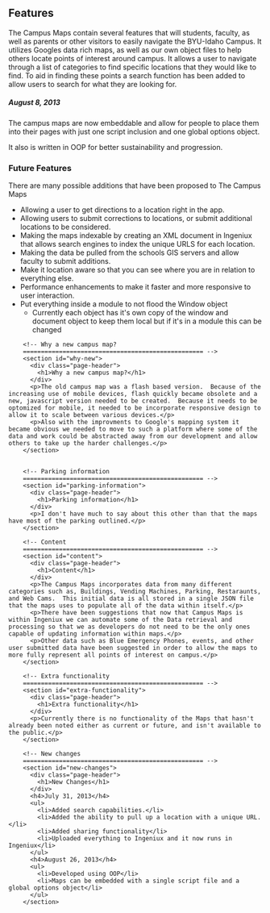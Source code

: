 <section id="features">
          <div class="page-header">
            <h1>Features</h1>
          </div>
          <p>The Campus Maps contain several features that will students, faculty, as well as parents or other visitors to easily navigate the BYU-Idaho Campus.  It utilizes Googles data rich maps, as well as our own object files to help others locate points of interest around campus.  It allows a user to navigate through a list of categories to find specific locations that they would like to find.  To aid in finding these points a search function has been added to allow users to search for what they are looking for.</p>
          <h5>August 8, 2013</h5>
          <p>The campus maps are now embeddable and allow for people to place them into their pages with just one script inclusion and one global options object.</p>
          <p>It also is written in OOP for better sustainability and progression.</p>
          <h3>Future Features</h3>
          <p>There are many possible additions that have been proposed to The Campus Maps</p>
          <ul>
            <li>Allowing a user to get directions to a location right in the app.</li>
            <li>Allowing users to submit corrections to locations, or submit additional locations to be considered.</li>
            <li>Making the maps indexable by creating an XML document in Ingeniux that allows search engines to index the unique URLS for each location.</li>
            <li>Making the data be pulled from the schools GIS servers and allow faculty to submit additions.</li>
            <li>Make it location aware so that you can see where you are in relation to everything else.</li>
            <li>Performance enhancements to make it faster and more responsive to user interaction.</li>
            <li>Put everything inside a module to not flood the Window object
                <ul>
                  <li>Currently each object has it's own copy of the window and document object to keep them local but if it's in a module this can be changed</li>
                </ul>
          </ul>
        </section>

        <!-- Why a new campus map?
        ================================================== -->
        <section id="why-new">
          <div class="page-header">
            <h1>Why a new campus map?</h1>
          </div>
          <p>The old campus map was a flash based version.  Because of the increasing use of mobile devices, flash quickly became obsolete and a new, javascript version needed to be created.  Because it needs to be optomized for mobile, it needed to be incorporate responsive design to allow it to scale between various devices.</p>
          <p>Also with the improvments to Google's mapping system it became obvious we needed to move to such a platform where some of the data and work could be abstracted away from our development and allow others to take up the harder challenges.</p>
        </section>


        <!-- Parking information
        ================================================== -->
        <section id="parking-information">
          <div class="page-header">
            <h1>Parking information</h1>
          </div>
          <p>I don't have much to say about this other than that the maps have most of the parking outlined.</p>
        </section>

        <!-- Content
        ================================================== -->
        <section id="content">
          <div class="page-header">
            <h1>Content</h1>
          </div>
          <p>The Campus Maps incorporates data from many different categories such as, Buildings, Vending Machines, Parking, Restaraunts, and Web Cams.  This initial data is all stored in a single JSON file that the maps uses to populate all of the data within itself.</p>
          <p>There have been suggestions that now that Campus Maps is within Ingeniux we can automate some of the Data retrieval and processing so that we as developers do not need to be the only ones capable of updating information within maps.</p>
          <p>Other data such as Blue Emergency Phones, events, and other user submitted data have been suggested in order to allow the maps to more fully represent all points of interest on campus.</p>
        </section>

        <!-- Extra functionality
        ================================================== -->
        <section id="extra-functionality">
          <div class="page-header">
            <h1>Extra functionality</h1>
          </div>
          <p>Currently there is no functionality of the Maps that hasn't already been noted either as current or future, and isn't available to the public.</p>
        </section>

        <!-- New changes
        ================================================== -->
        <section id="new-changes">
          <div class="page-header">
            <h1>New Changes</h1>
          </div>
          <h4>July 31, 2013</h4>
          <ul>
            <li>Added search capabilities.</li>
            <li>Added the ability to pull up a location with a unique URL.</li>
            <li>Added sharing functionality</li>
            <li>Uploaded everything to Ingeniux and it now runs in Ingeniux</li>
          </ul>
          <h4>August 26, 2013</h4>
          <ul>
            <li>Developed using OOP</li>
            <li>Maps can be embedded with a single script file and a global options object</li>
          </ul>
        </section>
